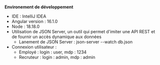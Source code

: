 **Environement de développement**

- IDE : IntelliJ IDEA
- Angular version : 16.1.0
- Node : 18.18.0
- Utilisation de JSON Server, un outil qui permet d'imiter une API REST et de fournir un accès dynamique aux données
   - Lanement de JSON Server : json-server --watch db.json
- Connexion utilisateur :
  - Employé : login : user, mdp : 1234
  - Recruteur : login : admin, mdp : admin 
